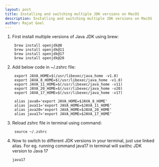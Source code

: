 ```yaml
---
layout: post
title: Installing and switching multiple JDK versions on MacOS
description: Installing and switching multiple JDK versions on MacOS
author: Rajat Goel
---
```


1. First install multiple versions of Java JDK using brew:

        brew install openjdk@8
        brew install openjdk@11
        brew install openjdk@17
        brew install openjdk@20



3. Add below code in ~/.zshrc file:

        export JAVA_HOME=$(/usr/libexec/java_home -v1.8)
        export JAVA_8_HOME=$(/usr/libexec/java_home -v1.8)
        export JAVA_11_HOME=$(/usr/libexec/java_home -v11)
        export JAVA_20_HOME=$(/usr/libexec/java_home -v20)
        export JAVA_17_HOME=$(/usr/libexec/java_home -v17)
        
        alias java8='export JAVA_HOME=$JAVA_8_HOME'
        alias java11='export JAVA_HOME=$JAVA_11_HOME'
        alias java20='export JAVA_HOME=$JAVA_20_HOME'
        alias java17='export JAVA_HOME=$JAVA_17_HOME'


4. Reload zshrc file in terminal using command:
   
        source ~/.zshrc

5. Now to switch to different JDK versions in your terminal, just use linked alias. For eg. running command java17 in terminal will swithc JDK version to Java 17

       java17
